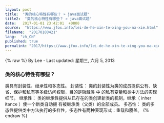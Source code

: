 ```yaml
---
layout: post
title:  "类的核心特性有哪些？ » java面试题"
title2:  "类的核心特性有哪些？ » java面试题"
date:   2017-01-01 23:42:01  +0800
source:  "https://www.jfox.info/lei-de-he-xin-te-xing-you-na-xie.html"
fileName:  "20170100421"
lang:  "zh_CN"
published: true
permalink: "2017/https://www.jfox.info/lei-de-he-xin-te-xing-you-na-xie.html"
---
```

{% raw %}
By Lee - Last updated: 星期三, 六月 5, 2013

### 类的核心特性有哪些？

类具有封装性、继承性和多态性。
封装性：
类的封装性为类的成员提供公有、缺省、保护和私有等多级访问权限，目的是隐藏类 中
的私有变量和类中方法的实现细节。
继承性：
类的继承性提供从已存在的类创建新类的机制，继承（ inher itance ）使一个新类自动拥
有被继承类（父类）的全部成员。
多态性：
类的多态性提供类中方法执行的多样性，多态性有两种表现形式：重载和覆盖。
{% endraw %}